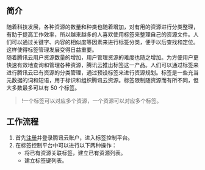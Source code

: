 ## 简介
随着科技发展，各种资源的数量和种类也随着增加，对有用的资源进行分类整理，有助于提高工作效率，所以越来越多的人喜欢使用标签来整理自己的资源文件。人们可以通过关键字、内容的相似度等因素来进行标签分类，便于以后查找和定位。这样使得标签管理发展变得日益重要。  
随着腾讯云用户资源数量的增加，用户管理资源的难度也随之增加。为方便用户更快速有效地查询和管理各种资源，腾讯云推出标签这一产品。人们可以通过标签来进行腾讯云已有资源的分类管理，通过预设标签来进行资源规划。标签是一些充当元数据的词和短语，用于标识和组织腾讯云资源。标签限制随资源而有所不同，但大多数最多可以有 50 个标签。
>!一个标签可以对应多个资源，一个资源可以对应多个标签。
  

## 工作流程 
1. 首先[注册](https://intl.cloud.tencent.com/document/product/378/17985)并登录腾讯云账户，进入标签控制平台。
2. 在标签控制平台中可以进行以下两种操作：
	- 将已有资源关联标签，建立已有资源列表。
	- 建立标签键列表。


